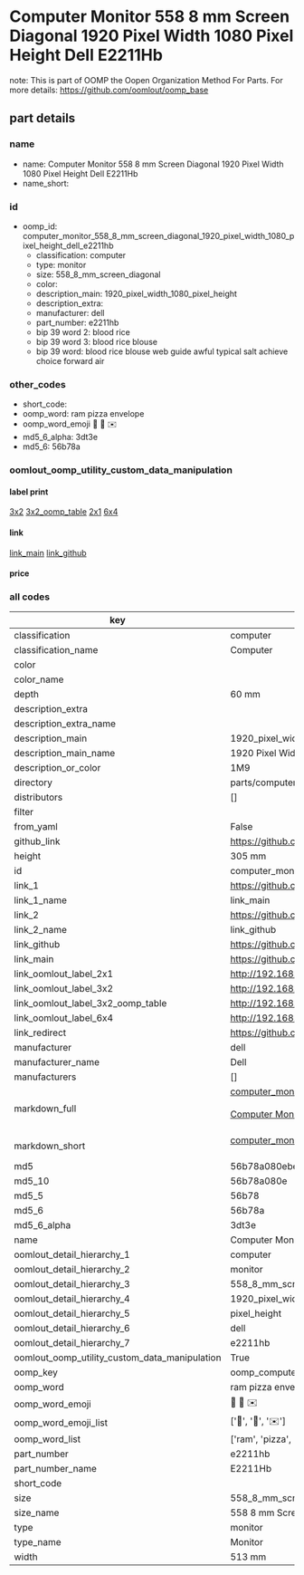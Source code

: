 # Computer Monitor 558 8 mm Screen Diagonal 1920 Pixel Width 1080 Pixel Height Dell E2211Hb  

note: This is part of OOMP the Oopen Organization Method For Parts. For more details: https://github.com/oomlout/oomp_base

##  part details
  







### name
* name: Computer Monitor 558 8 mm Screen Diagonal 1920 Pixel Width 1080 Pixel Height Dell E2211Hb
* name_short: 
### id
* oomp_id: computer_monitor_558_8_mm_screen_diagonal_1920_pixel_width_1080_pixel_height_dell_e2211hb
  * classification: computer
  * type: monitor
  * size: 558_8_mm_screen_diagonal
  * color: 
  * description_main: 1920_pixel_width_1080_pixel_height
  * description_extra: 
  * manufacturer: dell
  * part_number: e2211hb
  * bip 39 word 2: blood rice
  * bip 39 word 3: blood rice blouse
  * bip 39 word: blood rice blouse web guide awful typical salt achieve choice forward air

### other_codes
* short_code: 
* oomp_word: ram pizza envelope
* oomp_word_emoji :ram: :pizza: :envelope:
* md5_6_alpha: 3dt3e
* md5_6: 56b78a






### oomlout_oomp_utility_custom_data_manipulation
#### label print
[3x2](http://192.168.1.245:1112/?label=oomp%203dt3e)
[3x2_oomp_table](http://192.168.1.108:1112/?label=oomp%203dt3e)
[2x1](http://192.168.1.242:1112/?label=oomp%203dt3e)
[6x4](http://192.168.1.55:1112/?label=oomp%203dt3e)    

#### link

[link_main](https://github.com/oomlout/oomlout_oomp_version_1_messy/tree/main/parts/computer_monitor_558_8_mm_screen_diagonal_1920_pixel_width_1080_pixel_height_dell_e2211hb) [link_github](https://github.com/oomlout/oomlout_oomp_version_1_messy/tree/main/parts/computer_monitor_558_8_mm_screen_diagonal_1920_pixel_width_1080_pixel_height_dell_e2211hb)                             

#### price







### all codes 
| key | value |  
| --- | --- |  
| classification | computer |  
| classification_name | Computer |  
| color |  |  
| color_name |  |  
| depth | 60 mm |  
| description_extra |  |  
| description_extra_name |  |  
| description_main | 1920_pixel_width_1080_pixel_height |  
| description_main_name | 1920 Pixel Width 1080 Pixel Height |  
| description_or_color | 1M9 |  
| directory | parts/computer_monitor_558_8_mm_screen_diagonal_1920_pixel_width_1080_pixel_height_dell_e2211hb |  
| distributors | [] |  
| filter |  |  
| from_yaml | False |  
| github_link | https://github.com/oomlout/oomlout_oomp_part_src/tree/main/parts/computer_monitor_558_8_mm_screen_diagonal_1920_pixel_width_1080_pixel_height_dell_e2211hb |  
| height | 305 mm |  
| id | computer_monitor_558_8_mm_screen_diagonal_1920_pixel_width_1080_pixel_height_dell_e2211hb |  
| link_1 | https://github.com/oomlout/oomlout_oomp_version_1_messy/tree/main/parts/computer_monitor_558_8_mm_screen_diagonal_1920_pixel_width_1080_pixel_height_dell_e2211hb |  
| link_1_name | link_main |  
| link_2 | https://github.com/oomlout/oomlout_oomp_version_1_messy/tree/main/parts/computer_monitor_558_8_mm_screen_diagonal_1920_pixel_width_1080_pixel_height_dell_e2211hb |  
| link_2_name | link_github |  
| link_github | https://github.com/oomlout/oomlout_oomp_version_1_messy/tree/main/parts/computer_monitor_558_8_mm_screen_diagonal_1920_pixel_width_1080_pixel_height_dell_e2211hb |  
| link_main | https://github.com/oomlout/oomlout_oomp_version_1_messy/tree/main/parts/computer_monitor_558_8_mm_screen_diagonal_1920_pixel_width_1080_pixel_height_dell_e2211hb |  
| link_oomlout_label_2x1 | http://192.168.1.242:1112/?label=oomp%203dt3e |  
| link_oomlout_label_3x2 | http://192.168.1.245:1112/?label=oomp%203dt3e |  
| link_oomlout_label_3x2_oomp_table | http://192.168.1.108:1112/?label=oomp%203dt3e |  
| link_oomlout_label_6x4 | http://192.168.1.55:1112/?label=oomp%203dt3e |  
| link_redirect | https://github.com/oomlout/oomlout_oomp_version_1_messy/tree/main/parts/computer_monitor_558_8_mm_screen_diagonal_1920_pixel_width_1080_pixel_height_dell_e2211hb |  
| manufacturer | dell |  
| manufacturer_name | Dell |  
| manufacturers | [] |  
| markdown_full | [computer_monitor_558_8_mm_screen_diagonal_1920_pixel_width_1080_pixel_height_dell_e2211hb](none)<br>[](none)<br>[Computer Monitor 558 8 Mm Screen Diagonal 1920 Pixel Width 1080 Pixel Height Dell E2211Hb](none)<br><br> |  
| markdown_short | [computer_monitor_558_8_mm_screen_diagonal_1920_pixel_width_1080_pixel_height_dell_e2211hb](none)<br><br> |  
| md5 | 56b78a080ebebd7c42b3cf8c306e48bf |  
| md5_10 | 56b78a080e |  
| md5_5 | 56b78 |  
| md5_6 | 56b78a |  
| md5_6_alpha | 3dt3e |  
| name | Computer Monitor 558 8 mm Screen Diagonal 1920 Pixel Width 1080 Pixel Height Dell E2211Hb |  
| oomlout_detail_hierarchy_1 | computer |  
| oomlout_detail_hierarchy_2 | monitor |  
| oomlout_detail_hierarchy_3 | 558_8_mm_screen_diagonal |  
| oomlout_detail_hierarchy_4 | 1920_pixel_width_1080 |  
| oomlout_detail_hierarchy_5 | pixel_height |  
| oomlout_detail_hierarchy_6 | dell |  
| oomlout_detail_hierarchy_7 | e2211hb |  
| oomlout_oomp_utility_custom_data_manipulation | True |  
| oomp_key | oomp_computer_monitor_558_8_mm_screen_diagonal_1920_pixel_width_1080_pixel_height_dell_e2211hb |  
| oomp_word | ram pizza envelope |  
| oomp_word_emoji | :ram: :pizza: :envelope: |  
| oomp_word_emoji_list | [':ram:', ':pizza:', ':envelope:'] |  
| oomp_word_list | ['ram', 'pizza', 'envelope'] |  
| part_number | e2211hb |  
| part_number_name | E2211Hb |  
| short_code |  |  
| size | 558_8_mm_screen_diagonal |  
| size_name | 558 8 mm Screen Diagonal |  
| type | monitor |  
| type_name | Monitor |  
| width | 513 mm |  
